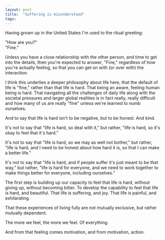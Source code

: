 ```yaml
---
layout: post
title:  "Suffering is misunderstood"
tags: 
---
```


Having grown up in the United States I'm used to the ritual greeting:

"How are you?"  
"Fine."

Unless you have a close relationship with the other person, and time to get into the details, then you're expected to answer, "Fine," regardless of how you're actually feeling, so that you can get on with (or over with) the interaction.

I think this underlies a deeper philosophy about life here, that the default of life is "fine," rather than that life is hard. That being an aware, feeling human being is hard. That navigating all the challenges of daily life along with the societal pressures and larger global realities is in fact really, really difficult and how many of us are really "fine" unless we're learned to numb ourselves.

And to say that life is hard isn't to be negative, but to be honest. And kind.

It's not to say that "life is hard, so deal with it," but rather, "life is hard, so it's okay to feel that it's hard."

It's not to say that "life is hard, so we may as well not bother," but rather, "life is hard, and I need to be honest about how hard it is, so that I can make a better life."

It's not to say that "life is hard, and if people suffer it's just meant to be that way," but rather, "life is hard for everyone, and we need to work together to make things better for everyone, including ourselves."

The first step is building up our capacity to feel that life is hard, without giving up, without becoming bitter. To develop the capability to feel that life is hard, and beautiful. That life is suffering, and joy. That life is painful, and exhilarating.

That these experiences of living fully are not mutually exclusive, but rather mutually dependent.

The more we feel, the more we feel. Of everything.

And from that feeling comes motivation, and from motivation, action.